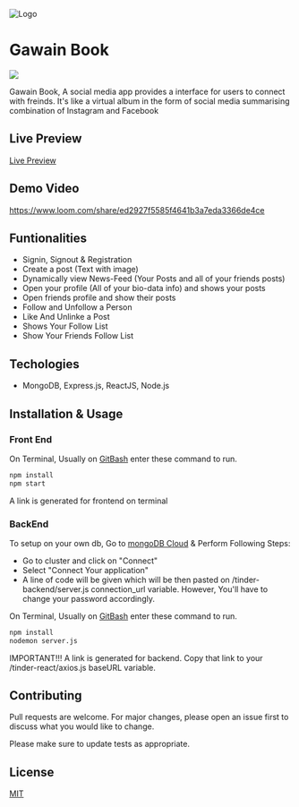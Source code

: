 ![Logo](https://github.com/rafeyshah/GawainBook-SocialMediaApp-Mern/blob/master/GawainBook2.png)

# Gawain Book
![](https://img.shields.io/github/last-commit/rafeyshah/GawainBook-SocialMediaApp-Mern) 

Gawain Book, A social media app provides a interface for users to connect with freinds. It's like a virtual album in the form of social media summarising combination of Instagram and Facebook

## Live Preview
[Live Preview](https://gawain-book-frontend.vercel.app/)

## Demo Video
https://www.loom.com/share/ed2927f5585f4641b3a7eda3366de4ce

## Funtionalities
- Signin, Signout & Registration
- Create a post (Text with image)
- Dynamically view News-Feed (Your Posts and all of your friends posts)
- Open your profile (All of your bio-data info) and shows your posts
- Open friends profile and show their posts
- Follow and Unfollow a Person
- Like And Unlinke a Post
- Shows Your Follow List
- Show Your Friends Follow List

## Techologies
- MongoDB, Express.js, ReactJS, Node.js

## Installation & Usage
### Front End
On Terminal, Usually on [GitBash](https://git-scm.com/downloads) enter these command to run.

```bash
npm install
npm start
```
A link is generated for frontend on terminal

### BackEnd

To setup on your own db, Go to [mongoDB Cloud](https://cloud.mongodb.com/) & Perform Following Steps:

- Go to cluster and click on "Connect"
- Select "Connect Your application"
- A line of code will be given which will be then pasted on /tinder-backend/server.js connection_url variable. However, You'll have to change your password accordingly.

On Terminal, Usually on [GitBash](https://git-scm.com/downloads) enter these command to run.

```bash
npm install
nodemon server.js
```
IMPORTANT!!! A link is generated for backend. Copy that link to your /tinder-react/axios.js  baseURL variable.

## Contributing
Pull requests are welcome. For major changes, please open an issue first to discuss what you would like to change.

Please make sure to update tests as appropriate.

## License
[MIT](https://choosealicense.com/licenses/mit/)
